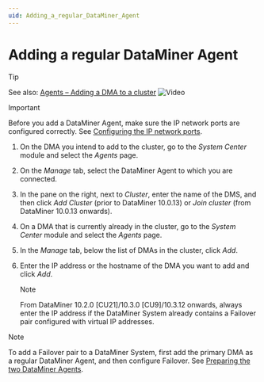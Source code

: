 ```yaml
---
uid: Adding_a_regular_DataMiner_Agent
---
```


# Adding a regular DataMiner Agent

> [!TIP]
> See also:
> [Agents – Adding a DMA to a cluster](https://community.dataminer.services/video/agents-adding-a-dma-to-a-cluster/) ![Video](~/user-guide/images/video_Duo.png)

> [!IMPORTANT]
> Before you add a DataMiner Agent, make sure the IP network ports are configured correctly. See [Configuring the IP network ports](xref:Configuring_the_IP_network_ports).

1. On the DMA you intend to add to the cluster, go to the *System Center* module and select the *Agents* page.

1. On the *Manage* tab, select the DataMiner Agent to which you are connected.

1. In the pane on the right, next to *Cluster*, enter the name of the DMS, and then click *Add Cluster* (prior to DataMiner 10.0.13) or *Join cluster* (from DataMiner 10.0.13 onwards).

1. On a DMA that is currently already in the cluster, go to the *System Center* module and select the *Agents* page.

1. In the *Manage* tab, below the list of DMAs in the cluster, click *Add*.

1. Enter the IP address or the hostname of the DMA you want to add and click *Add*.

   > [!NOTE]
   > From DataMiner 10.2.0 [CU21]/10.3.0 [CU9]/10.3.12 onwards<!--RN 37075-->, always enter the IP address if the DataMiner System already contains a Failover pair configured with virtual IP addresses.

> [!NOTE]
> To add a Failover pair to a DataMiner System, first add the primary DMA as a regular DataMiner Agent, and then configure Failover. See [Preparing the two DataMiner Agents](xref:Preparing_the_two_DataMiner_Agents).
